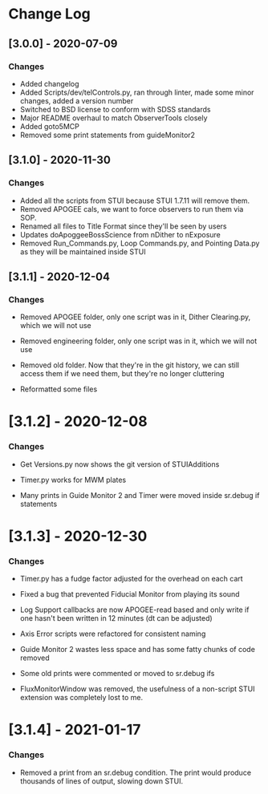 # Change Log

## [3.0.0] - 2020-07-09

### Changes

- Added changelog
- Added Scripts/dev/telControls.py, ran through linter, made some minor changes,
 added a version number
- Switched to BSD license to conform with SDSS standards
- Major README overhaul to match ObserverTools closely
- Added goto5MCP
- Removed some print statements from guideMonitor2

## [3.1.0] - 2020-11-30

### Changes

- Added all the scripts from STUI because STUI 1.7.11 will remove them.
- Removed APOGEE cals, we want to force observers to run them via SOP.
- Renamed all files to Title Format since they'll be seen by users
- Updates doApoggeeBossScience from nDither to nExposure
- Removed Run_Commands.py, Loop Commands.py, and Pointing Data.py
 as they will be maintained inside STUI

## [3.1.1] - 2020-12-04

### Changes

- Removed APOGEE folder, only one script was in it, Dither Clearing.py, which
 we will not use

- Removed engineering folder, only one script was in it, which we will not use

- Removed old folder. Now that they're in the git history, we can still access
 them if we need them, but they're no longer cluttering
 
- Reformatted some files

# [3.1.2] - 2020-12-08

### Changes

- Get Versions.py now shows the git version of STUIAdditions

- Timer.py works for MWM plates

- Many prints in Guide Monitor 2 and Timer were moved inside sr.debug if
 statements

# [3.1.3] - 2020-12-30

### Changes

- Timer.py has a fudge factor adjusted for the overhead on each cart

- Fixed a bug that prevented Fiducial Monitor from playing its sound

- Log Support callbacks are now APOGEE-read based and only write if one hasn't
 been written in 12 minutes (dt can be adjusted)
  
- Axis Error scripts were refactored for consistent naming

- Guide Monitor 2 wastes less space and has some fatty chunks of code removed

- Some old prints were commented or moved to sr.debug ifs

- FluxMonitorWindow was removed, the usefulness of a non-script STUI extension
 was completely lost to me.

# [3.1.4] - 2021-01-17

### Changes

- Removed a print from an sr.debug condition. The print would produce thousands
 of lines of output, slowing down STUI.